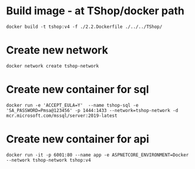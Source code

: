 # Build image - at TShop/docker path
    docker build -t tshop:v4 -f ./2.2.Dockerfile ./../../TShop/ 
# Create new network
    docker network create tshop-network
# Create new container for sql
    docker run -e 'ACCEPT_EULA=Y'  --name tshop-sql -e 'SA_PASSWORD=Pmsa@123456' -p 1444:1433 --network=tshop-network -d mcr.microsoft.com/mssql/server:2019-latest
# Create new container for api
    docker run -it -p 6001:80 --name app -e ASPNETCORE_ENVIRONMENT=Docker --network tshop-network tshop:v4